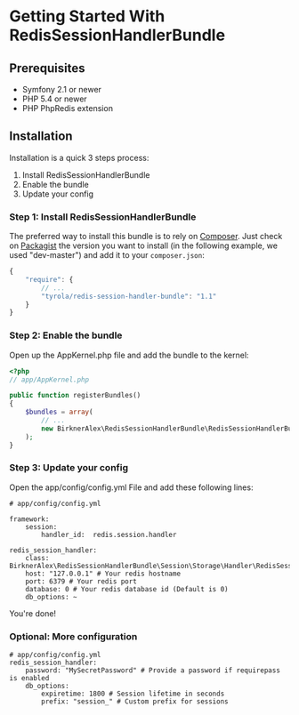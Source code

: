 Getting Started With RedisSessionHandlerBundle
==============================================

## Prerequisites

+ Symfony 2.1 or newer
+ PHP 5.4 or newer
+ PHP PhpRedis extension

## Installation

Installation is a quick 3 steps process:

1. Install RedisSessionHandlerBundle
2. Enable the bundle
3. Update your config


### Step 1: Install RedisSessionHandlerBundle

The preferred way to install this bundle is to rely on [Composer](http://getcomposer.org).
Just check on [Packagist](http://packagist.org/packages/tyrola/redis-session-handler-bundle) the version you want to install (in the following example, we used "dev-master") and add it to your `composer.json`:

``` js
{
    "require": {
        // ...
        "tyrola/redis-session-handler-bundle": "1.1"
    }
}
```

### Step 2: Enable the bundle

Open up the AppKernel.php file and add the bundle to the kernel:

``` php
<?php
// app/AppKernel.php

public function registerBundles()
{
    $bundles = array(
        // ...
        new BirknerAlex\RedisSessionHandlerBundle\RedisSessionHandlerBundle(),
    );
}
```


### Step 3: Update your config

Open the app/config/config.yml File and add these following lines:

    # app/config/config.yml

    framework:
        session:
            handler_id:  redis.session.handler

    redis_session_handler:
        class: BirknerAlex\RedisSessionHandlerBundle\Session\Storage\Handler\RedisSessionHandler
        host: "127.0.0.1" # Your redis hostname
        port: 6379 # Your redis port
        database: 0 # Your redis database id (Default is 0)
        db_options: ~

You're done!

### Optional: More configuration

    # app/config/config.yml
    redis_session_handler:
        password: "MySecretPassword" # Provide a password if requirepass is enabled
        db_options:
            expiretime: 1800 # Session lifetime in seconds
            prefix: "session_" # Custom prefix for sessions
